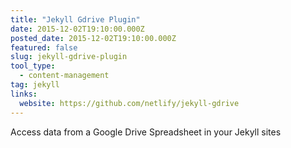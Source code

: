 ```yaml
---
title: "Jekyll Gdrive Plugin"
date: 2015-12-02T19:10:00.000Z
posted_date: 2015-12-02T19:10:00.000Z
featured: false
slug: jekyll-gdrive-plugin
tool_type: 
  - content-management
tag: jekyll
links:
  website: https://github.com/netlify/jekyll-gdrive
---
```

Access data from a Google Drive Spreadsheet in your Jekyll sites




